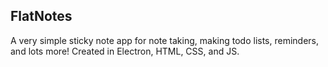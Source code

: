 ## FlatNotes

A very simple sticky note app for note taking, making todo lists, reminders, and lots more! Created in Electron, HTML, CSS, and JS. 

